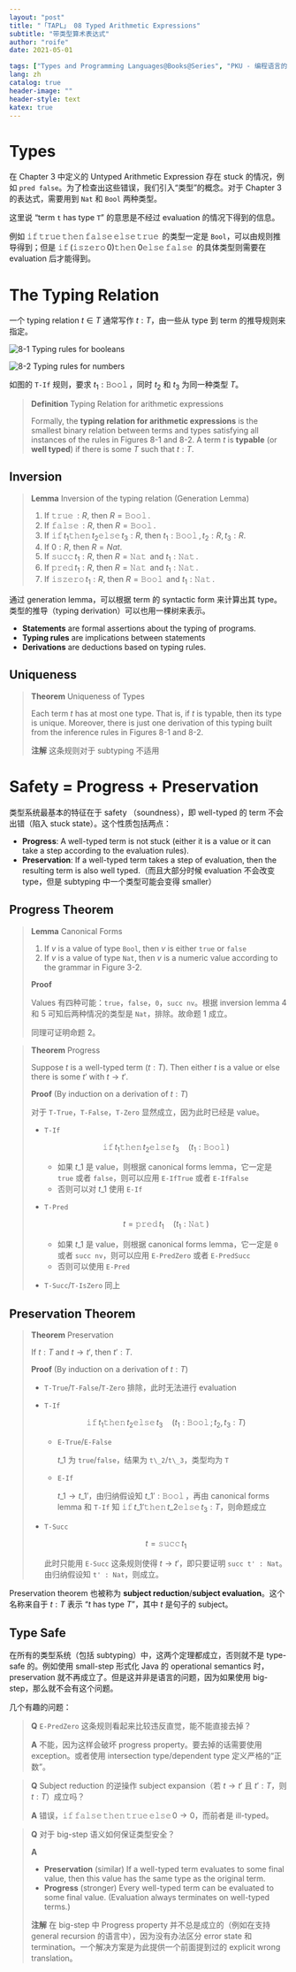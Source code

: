 ```yaml
---
layout: "post"
title: "「TAPL」 08 Typed Arithmetic Expressions"
subtitle: "带类型算术表达式"
author: "roife"
date: 2021-05-01

tags: ["Types and Programming Languages@Books@Series", "PKU - 编程语言的设计原理@Courses@Series", "程序语言理论@Tags@Tags", "类型系统@Tags@Tags"]
lang: zh
catalog: true
header-image: ""
header-style: text
katex: true
---
```


# Types

在 Chapter 3 中定义的 Untyped Arithmetic Expression 存在 stuck 的情况，例如 `pred false`。为了检查出这些错误，我们引入“类型”的概念。对于 Chapter 3 的表达式，需要用到 `Nat` 和 `Bool` 两种类型。

这里说 “term `t` has type `T`” 的意思是不经过 evaluation 的情况下得到的信息。

例如 $\operatorname{\mathtt{if}} \operatorname{\mathtt{true}} \operatorname{\mathtt{then}} \operatorname{\mathtt{false}} \operatorname{\mathtt{else}} \operatorname{\mathtt{true}}$ 的类型一定是 `Bool`，可以由规则推导得到；但是 $\operatorname{\mathtt{if}} (\operatorname{\mathtt{iszero}} 0) \operatorname{\mathtt{then}} 0 \operatorname{\mathtt{else}} \operatorname{\mathtt{false}}$ 的具体类型则需要在 evaluation 后才能得到。

# The Typing Relation

一个 typing relation $t \in T$ 通常写作 $t : T$，由一些从 type 到 term 的推导规则来指定。

![8-1 Typing rules for booleans](/img/in-post/post-tapl/8-1-typing-rules-for-booleans.png)

![8-2 Typing rules for numbers](/img/in-post/post-tapl/8-2-typing-rules-for-numbers.png)

如图的 `T-If` 规则，要求 $t_1 : \operatorname{\mathtt{Bool}}$，同时  $t_2$ 和 $t_3$ 为同一种类型 $T$。

> **Definition** Typing Relation for arithmetic expressions
>
> Formally, the **typing relation for arithmetic expressions** is the smallest binary relation between terms and types satisfying all instances of the rules in Figures 8-1 and 8-2. A term $t$ is **typable** (or **well typed**) if there is some $T$ such that $t : T$.

## Inversion

> **Lemma** Inversion of the typing relation (Generation Lemma)
>
> 1. If $\operatorname{\mathtt{true}} : R$, then $R = \operatorname{\mathtt{Bool}}$.
> 2. If $\operatorname{\mathtt{false}} : R$, then $R = \operatorname{\mathtt{Bool}}$.
> 3. If $\operatorname{\mathtt{if}} t_1 \operatorname{\mathtt{then}} t_2 \operatorname{\mathtt{else}} t_3 : R$, then $t_1 : \operatorname{\mathtt{Bool}}, t_2 : R, t_3 : R$.
> 4. If $0 : R$, then $R = Nat$.
> 5. If $\operatorname{\mathtt{succ}} t_1 : R$, then $R = \operatorname{\mathtt{Nat}}$ and $t_1 : \operatorname{\mathtt{Nat}}$.
> 6. If $\operatorname{\mathtt{pred}} t_1 : R$, then $R = \operatorname{\mathtt{Nat}}$ and $t_1 : \operatorname{\mathtt{Nat}}$.
> 7. If $\operatorname{\mathtt{iszero}} t_1 : R$, then $R = \operatorname{\mathtt{Bool}}$ and $t_1 : \operatorname{\mathtt{Nat}}$.

通过 generation lemma，可以根据 term 的 syntactic form 来计算出其 type。类型的推导（typing derivation）可以也用一棵树来表示。

- **Statements** are formal assertions about the typing of programs.
- **Typing rules** are implications between statements
- **Derivations** are deductions based on typing rules.

## Uniqueness

> **Theorem** Uniqueness of Types
>
> Each term $t$ has at most one type. That is, if $t$ is typable, then its type is unique. Moreover, there is just one derivation of this typing built from the inference rules in Figures 8-1 and 8-2.
>
> **注解** 这条规则对于 subtyping 不适用

# Safety = Progress + Preservation

类型系统最基本的特征在于 safety （soundness），即 well-typed 的 term 不会出错（陷入 stuck state）。这个性质包括两点：
- **Progress**: A well-typed term is not stuck (either it is a value or it can take a step according to the evaluation rules).
- **Preservation**: If a well-typed term takes a step of evaluation, then the resulting term is also well typed.（而且大部分时候 evaluation 不会改变 type，但是 subtyping 中一个类型可能会变得 smaller）

## Progress Theorem

> **Lemma** Canonical Forms
>
> 1. If $v$ is a value of type `Bool`, then $v$ is either `true` or `false`
> 2. If $v$ is a value of type `Nat`, then $v$ is a numeric value according to the grammar in Figure 3-2.
>
> **Proof**
>
> Values 有四种可能：`true`，`false`，`0`，`succ nv`。根据 inversion lemma 4 和 5 可知后两种情况的类型是 `Nat`，排除。故命题 1 成立。
>
> 同理可证明命题 2。

> **Theorem** Progress
>
> Suppose $t$ is a well-typed term ($t : T$). Then either $t$ is a value or else there is some $t'$ with $t \rightarrow t'$.
>
> **Proof** (By induction on a derivation of $t : T$)
>
> 对于 `T-True`，`T-False`，`T-Zero` 显然成立，因为此时已经是 value。
>
> - `T-If`
>
>   $$
>   \operatorname{\mathtt{if}} t_1 \operatorname{\mathtt{then}} t_2 \operatorname{\mathtt{else}} t_3 \quad (t_1 : \operatorname{\mathtt{Bool}})
>   $$
>
>   + 如果 $t\_1$ 是 value，则根据 canonical forms lemma，它一定是 `true` 或者 `false`，则可以应用 `E-IfTrue` 或者 `E-IfFalse`
>   + 否则可以对 $t\_1$ 使用 `E-If`
>
> - `T-Pred`
>
>   $$
>   t = \operatorname{\mathtt{pred}} t_1 \quad (t_1 : \operatorname{\mathtt{Nat}})
>   $$
>
>   + 如果 $t\_1$ 是 value，则根据 canonical forms lemma，它一定是 `0` 或者 `succ nv`，则可以应用 `E-PredZero` 或者 `E-PredSucc`
>   + 否则可以使用 `E-Pred`
>
> - `T-Succ`/`T-IsZero` 同上

## Preservation Theorem

> **Theorem** Preservation
>
> If $t : T$ and $t \rightarrow t'$, then $t' : T$.
>
> **Proof** (By induction on a derivation of $t : T$)
>
> - `T-True`/`T-False`/`T-Zero` 排除，此时无法进行 evaluation
> - `T-If`
>
>   $$
>   \operatorname{\mathtt{if}} t_1 \operatorname{\mathtt{then}} t_2 \operatorname{\mathtt{else}} t_3 \quad (t_1 : \operatorname{\mathtt{Bool}}; t_2, t_3 : T)
>   $$
>
>   + `E-True`/`E-False`
>
>     $t\_1$ 为 `true`/`false`，结果为 `t\_2`/`t\_3`，类型均为 `T`
>
>   + `E-If`
>
>     $t\_1 \rightarrow t\_1'$，由归纳假设知 $t\_1' : \operatorname{\mathtt{Bool}}$，再由 canonical forms lemma 和 `T-If` 知 $\operatorname{\mathtt{if}} t\_1' \operatorname{\mathtt{then}} t\_2 \operatorname{\mathtt{else}} t_3 : T$，则命题成立
>
> - `T-Succ`
>
>   $$
>   t = \operatorname{\mathtt{succ}} t_1
>   $$
>
>   此时只能用 `E-Succ` 这条规则使得 $t \rightarrow t'$，即只要证明 `succ t' : Nat`。由归纳假设知 `t' : Nat`，则成立。

Preservation theorem 也被称为 **subject reduction**/**subject evaluation**。这个名称来自于 $t : T$ 表示 “$t$ has type $T$”，其中 $t$ 是句子的 subject。

## Type Safe

在所有的类型系统（包括 subtyping）中，这两个定理都成立，否则就不是 type-safe 的。例如使用 small-step 形式化 Java 的 operational semantics 时，preservation 就不再成立了。但是这并非是语言的问题，因为如果使用 big-step，那么就不会有这个问题。

几个有趣的问题：

> **Q** `E-PredZero` 这条规则看起来比较违反直觉，能不能直接去掉？
>
> **A** 不能，因为这样会破坏 progress property。要去掉的话需要使用 exception。或者使用 intersection type/dependent type 定义严格的“正数”。

> **Q** Subject reduction 的逆操作 subject expansion（若 $t \rightarrow t'$ 且 $t' : T$，则 $t : T$）成立吗？
>
> **A** 错误，$\operatorname{\mathtt{if}} \operatorname{\mathtt{false}} \operatorname{\mathtt{then}} \operatorname{\mathtt{true}} \operatorname{\mathtt{else}} 0 \rightarrow 0$，而前者是 ill-typed。

> **Q** 对于 big-step 语义如何保证类型安全？
>
> **A**
>
> - **Preservation** (similar) If a well-typed term evaluates to some final value, then this value has the same type as the original term.
> - **Progress** (stronger) Every well-typed term can be evaluated to some final value. (Evaluation always terminates on well-typed terms.)
>
> **注解** 在 big-step 中 Progress property 并不总是成立的（例如在支持 general recursion 的语言中），因为没有办法区分 error state 和 termination。一个解决方案是为此提供一个前面提到过的 explicit wrong translation。